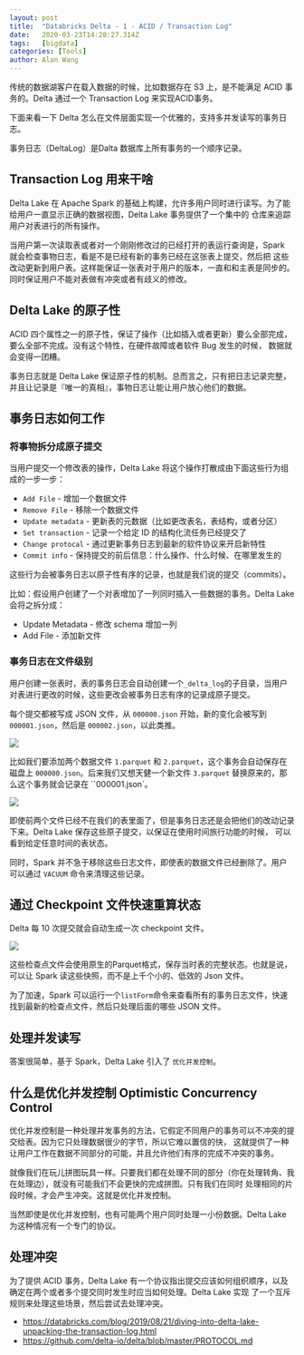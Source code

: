 ```yaml
---
layout: post
title:  "Databricks Delta - 1 - ACID / Transaction Log"
date:   2020-03-23T14:28:27.314Z
tags:   [bigdata]
categories: [Tools]
author: Alan Wang
---
```


传统的数据湖客户在载入数据的时候，比如数据存在 S3 上，是不能满足 ACID 事务的。Delta 通过一个 Transaction Log 来实现ACID事务。

下面来看一下 Delta 怎么在文件层面实现一个优雅的，支持多并发读写的事务日志。

事务日志（DeltaLog）是Dalta 数据库上所有事务的一个顺序记录。

## Transaction Log 用来干啥

Delta Lake 在 Apache Spark 的基础上构建，允许多用户同时进行读写。为了能给用户一直显示正确的数据视图，Delta Lake 事务提供了一个集中的
仓库来追踪用户对表进行的所有操作。

当用户第一次读取表或者对一个刚刚修改过的已经打开的表运行查询是，Spark 就会检查事物日志，看是不是已经有新的事务已经在这张表上提交，然后把
这些改动更新到用户表。这样能保证一张表对于用户的版本，一直和和主表是同步的。 同时保证用户不能对表做有冲突或者有歧义的修改。

## Delta Lake 的原子性

ACID 四个属性之一的原子性，保证了操作（比如插入或者更新）要么全部完成，要么全部不完成。没有这个特性，在硬件故障或者软件 Bug 发生的时候，
数据就会变得一团糟。

事务日志就是 Delta Lake 保证原子性的机制。总而言之，只有把日志记录完整，并且让记录是『唯一的真相』，事物日志让能让用户放心他们的数据。

## 事务日志如何工作

### 将事物拆分成原子提交

当用户提交一个修改表的操作，Delta Lake 将这个操作打散成由下面这些行为组成的一步一步：

- `Add File` -  增加一个数据文件
- `Remove File` - 移除一个数据文件
- `Update metadata` - 更新表的元数据（比如更改表名，表结构，或者分区）
- `Set transaction` -  记录一个给定 ID 的结构化流任务已经提交了
- `Change protocal` - 通过更新事务日志到最新的软件协议来开启新特性
- `Commit info` -  保持提交的前后信息：什么操作、什么时候、在哪里发生的

这些行为会被事务日志以原子性有序的记录，也就是我们说的提交（commits）。

比如：假设用户创建了一个对表增加了一列同时插入一些数据的事务。Delta Lake 会将之拆分成：

- Update Metadata - 修改 schema 增加一列
- Add File - 添加新文件

### 事务日志在文件级别

用户创建一张表时，表的事务日志会自动创建一个`_delta_log`的子目录，当用户对表进行更改的时候，这些更改会被事务日志有序的记录成原子提交。

每个提交都被写成 JSON 文件，从 `000000.json` 开始，新的变化会被写到`000001.json`，然后是 `000002.json`，以此类推。

![](/images/2020-03-23-databricks-delta-2-acid/image7.png)

比如我们要添加两个数据文件 `1.parquet` 和 `2.parquet`，这个事务会自动保存在磁盘上 `000000.json`。后来我们又想天健一个新文件 
`3.parquet` 替换原来的，那么这个事务就会记录在 ``000001.json`。

![](/images/2020-03-23-databricks-delta-2-acid/image3-6.png)

即使前两个文件已经不在我们的表里面了，但是事务日志还是会把他们的改动记录下来。Delta Lake 保存这些原子提交，以保证在使用时间旅行功能的时候，
可以看到给定任意时间的表状态。

同时，Spark 并不急于移除这些日志文件，即使表的数据文件已经删除了。用户可以通过 `VACUUM` 命令来清理这些记录。

## 通过 Checkpoint 文件快速重算状态

Delta 每 10 次提交就会自动生成一次 checkpoint 文件。

![](/images/2020-03-23-databricks-delta-2-acid/image6-1.png)

这些检查点文件会使用原生的Parquet格式，保存当时表的完整状态。也就是说，可以让 Spark 读这些快照，而不是上千个小的、低效的 Json 文件。

为了加速，Spark 可以运行一个`listForm`命令来查看所有的事务日志文件，快速找到最新的检查点文件，然后只处理后面的哪些 JSON 文件。


## 处理并发读写

答案很简单，基于 Spark，Delta Lake 引入了 `优化并发控制`。

## 什么是优化并发控制 Optimistic Concurrency Control

优化并发控制是一种处理并发事务的方法，它假定不同用户的事务可以不冲突的提交给表。因为它只处理数据很少的字节，所以它难以置信的快，
这就提供了一种让用户工作在数据不同部分的可能，并且允许他们有序的完成不冲突的事务。

就像我们在玩儿拼图玩具一样。只要我们都在处理不同的部分（你在处理转角、我在处理边），就没有可能我们不会更快的完成拼图。只有我们在同时
处理相同的片段时候，才会产生冲突。这就是优化并发控制。

当然即使是优化并发控制，也有可能两个用户同时处理一小份数据。Delta Lake 为这种情况有一个专门的协议。

## 处理冲突

为了提供 ACID 事务，Delta Lake 有一个协议指出提交应该如何组织顺序，以及确定在两个或者多个提交同时发生时应当如何处理。Delta Lake 实现
了一个互斥规则来处理这些场景，然后尝试去处理冲突。 



- https://databricks.com/blog/2019/08/21/diving-into-delta-lake-unpacking-the-transaction-log.html
- https://github.com/delta-io/delta/blob/master/PROTOCOL.md
